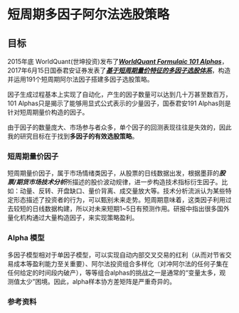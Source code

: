 # 短周期多因子阿尔法选股策略
## 目标
2015年底 WorldQuant(世坤投资)发布了[***WorldQuant Formulaic 101 Alphas***](https://github.com/SelenaMa9812/Guotai-Junan-191-Alpha/blob/main/files/101%20Formulaic%20Alphas.pdf)，2017年6月15日国泰君安证券发表了[***基于短周期量价特征的多因子选股体系***](https://github.com/SelenaMa9812/Guotai-Junan-191-Alpha/blob/main/files/%E5%9B%BD%E6%B3%B0%E5%90%9B%E5%AE%89%EF%BC%8D%E5%9F%BA%E4%BA%8E%E7%9F%AD%E5%91%A8%E6%9C%9F%E4%BB%B7%E9%87%8F%E7%89%B9%E5%BE%81%E7%9A%84%E5%A4%9A%E5%9B%A0%E5%AD%90%E9%80%89%E8%82%A1%E4%BD%93%E7%B3%BB.pdf)，构造并运用191个短周期阿尔法因子搭建多因子选股策略。

因子生成过程基本上实现了自动化，产生的因子数量可以达到几十万甚至数百万，101 Alphas只是揭示了能够用显式公式表示的少量因子，国泰君安191 Alphas则是针对短周期量价构造的因子。

由于因子的数量庞大、市场参与者众多，单个因子的回测表现往往是失效的，因此我的研究目标在于找到**多因子的有效选股策略**。

### 短周期量价因子
短周期量价因子，属于市场情绪类因子，从股票的日线数据出发，根据墨菲的***股票/期货市场技术分析***所描述的股价波动规律，进一步构造技术指标衍生因子。比如：动量、反转、开盘缺口、量价背离、成交量放大等。技术分析流派认为某些特定形态描述了投资者的行为，可以甄别未来走势。短周期意味着，这类因子利用过去较短的日线数据构建，所以对未来短期1~5日有预测作用。研报中指出很多国外量化机构通过大量构造因子，来实现策略盈利。

### Alpha 模型


多因子模型相对于单因子模型，可以实现自动内部交叉交易的红利（从而对节省交易成本等盈利能力至关重要）、阿尔法投资组合多样化（对冲阿尔法的任何子集在任何给定的时间段内破产），等等组合alphas的挑战之一是通常的“变量太多，观测值太少”困境。因此，alpha样本协方差矩阵是严重奇异的。







### 参考资料

